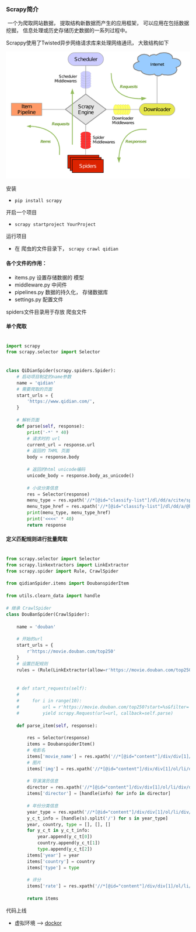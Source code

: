 ### Scrapy简介

​	一个为爬取网站数据， 提取结构新数据而产生的应用框架， 可以应用在包括数据挖掘， 信息处理或历史存储历史数据的一系列过程中。

Scrappy使用了Twisted异步网络请求库来处理网络通讯， 大致结构如下

![53049907785](assets/1530499077850.png)



安装

-    `pip install scrapy`



开启一个项目

-   `scrapy startproject YourProject`





运行项目

-   在 爬虫的文件目录下， `scrapy crawl qidian`




#### 各个文件的作用：

-   items.py     设置存储数据的 模型
-   middleware.py   中间件
-   pipelines.py    数据的持久化， 存储数据库
-   settings.py   配置文件

spiders文件目录用于存放 爬虫文件



#### 单个爬取


```python

import scrapy
from scrapy.selector import Selector


class QiDianSpider(scrapy.spiders.Spider):
    # 启动项目制定的name参数
    name = 'qidian'
    # 需要爬取的页面
    start_urls = {
        'https://www.qidian.com/',
    }

    # 解析页面
    def parse(self, response):
        print('-*' * 40)
        # 请求时的 url
        current_url = response.url
        # 返回的 THML 页面
        body = response.body

        # 返回的html unicode编码
        unicode_body = response.body_as_unicode()

        # 小说分类信息
        res = Selector(response)
        menu_type = res.xpath('//*[@id="classify-list"]/dl/dd/a/cite/span/i/text()').extract()
        menu_type_href = res.xpath('//*[@id="classify-list"]/dl/dd/a/@href').extract()
        print(menu_type, menu_type_href)
        print('<<<<' * 40)
        return response
```



#### 定义匹配规则进行批量爬取

```python

from scrapy.selector import Selector
from scrapy.linkextractors import LinkExtractor
from scrapy.spider import Rule, CrawlSpider

from qidianSpider.items import DoubanspiderItem

from utils.clearn_data import handle

# 继承 CrawlSpider
class DouBanSpider(CrawlSpider):

    name = 'douban'
    
    # 开始的url
    start_urls = {
        r'https://movie.douban.com/top250'
    }
    # 设置匹配规则
    rules = (Rule(LinkExtractor(allow=r'https://movie.douban.com/top250.*'), callback='parse_item'), ) # 自定义的回调函数


    # def start_requests(self):
    #
    #     for i in range(10):
    #         url = r'https://movie.douban.com/top250?start=%s&filter=' % i * 25
    #         yield scrapy.Request(url=url, callback=self.parse)

    def parse_item(self, response):

        res = Selector(response)
        items = DoubanspiderItem()
        # 电影名
        items['movie_name'] = res.xpath('//*[@id="content"]/div/div[1]/ol/li/div/div[2]/div[1]/a/span[1]/text()').extract()
        # 图片
        items['img'] = res.xpath('//*[@id="content"]/div/div[1]/ol/li/div/div[1]/a/img/@src').extract()

        # 导演演员信息
        director = res.xpath('//*[@id="content"]/div/div[1]/ol/li/div/div[2]/div[2]/p[1]/text()[1]').extract()
        items['director'] = [handle(info) for info in director]

        # 年份分类信息
        year_type = res.xpath('//*[@id="content"]/div/div[1]/ol/li/div/div[2]/div[2]/p[1]/text()[2]').extract()
        y_c_t_info = [handle(s).split('/') for s in year_type]
        year, country, type = [], [], []
        for y_c_t in y_c_t_info:
            year.append(y_c_t[0])
            country.append(y_c_t[1])
            type.append(y_c_t[2])
        items['year'] = year
        items['country'] = country
        items['type'] = type

        # 评分
        items['rate'] = res.xpath('//*[@id="content"]/div/div[1]/ol/li/div/div[2]/div[2]/div/span[2]/text()').extract()

        return items

```





代码上线

-   虚拟环境  ——> [dockor](https://hub.docker.com)